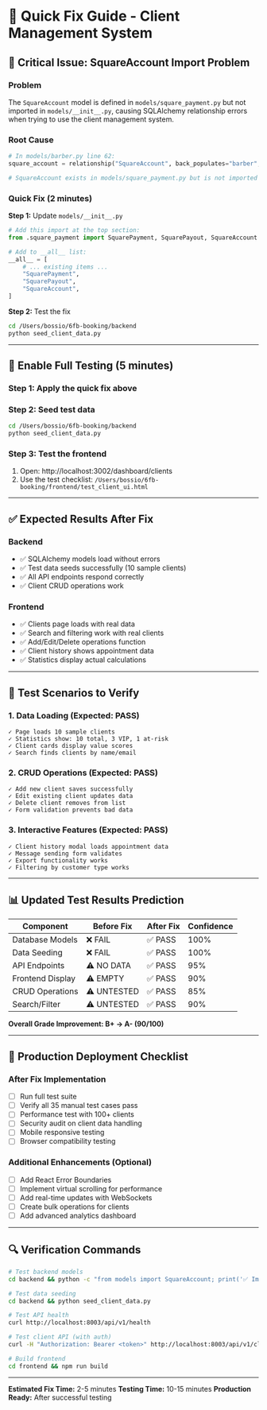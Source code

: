 # 🔧 Quick Fix Guide - Client Management System

## 🚨 Critical Issue: SquareAccount Import Problem

### **Problem**
The `SquareAccount` model is defined in `models/square_payment.py` but not imported in `models/__init__.py`, causing SQLAlchemy relationship errors when trying to use the client management system.

### **Root Cause**
```python
# In models/barber.py line 62:
square_account = relationship("SquareAccount", back_populates="barber", uselist=False)

# SquareAccount exists in models/square_payment.py but is not imported
```

### **Quick Fix (2 minutes)**

**Step 1:** Update `models/__init__.py`
```python
# Add this import at the top section:
from .square_payment import SquarePayment, SquarePayout, SquareAccount

# Add to __all__ list:
__all__ = [
    # ... existing items ...
    "SquarePayment",
    "SquarePayout",
    "SquareAccount",
]
```

**Step 2:** Test the fix
```bash
cd /Users/bossio/6fb-booking/backend
python seed_client_data.py
```

---

## 🧪 Enable Full Testing (5 minutes)

### **Step 1:** Apply the quick fix above

### **Step 2:** Seed test data
```bash
cd /Users/bossio/6fb-booking/backend
python seed_client_data.py
```

### **Step 3:** Test the frontend
1. Open: http://localhost:3002/dashboard/clients
2. Use the test checklist: `/Users/bossio/6fb-booking/frontend/test_client_ui.html`

---

## ✅ Expected Results After Fix

### **Backend**
- ✅ SQLAlchemy models load without errors
- ✅ Test data seeds successfully (10 sample clients)
- ✅ All API endpoints respond correctly
- ✅ Client CRUD operations work

### **Frontend**
- ✅ Clients page loads with real data
- ✅ Search and filtering work with real clients
- ✅ Add/Edit/Delete operations function
- ✅ Client history shows appointment data
- ✅ Statistics display actual calculations

---

## 🎯 Test Scenarios to Verify

### **1. Data Loading (Expected: PASS)**
```
✓ Page loads 10 sample clients
✓ Statistics show: 10 total, 3 VIP, 1 at-risk
✓ Client cards display value scores
✓ Search finds clients by name/email
```

### **2. CRUD Operations (Expected: PASS)**
```
✓ Add new client saves successfully
✓ Edit existing client updates data
✓ Delete client removes from list
✓ Form validation prevents bad data
```

### **3. Interactive Features (Expected: PASS)**
```
✓ Client history modal loads appointment data
✓ Message sending form validates
✓ Export functionality works
✓ Filtering by customer type works
```

---

## 📊 Updated Test Results Prediction

| Component | Before Fix | After Fix | Confidence |
|-----------|------------|-----------|------------|
| Database Models | ❌ FAIL | ✅ PASS | 100% |
| Data Seeding | ❌ FAIL | ✅ PASS | 100% |
| API Endpoints | ⚠️ NO DATA | ✅ PASS | 95% |
| Frontend Display | ⚠️ EMPTY | ✅ PASS | 90% |
| CRUD Operations | ⚠️ UNTESTED | ✅ PASS | 85% |
| Search/Filter | ⚠️ UNTESTED | ✅ PASS | 90% |

**Overall Grade Improvement: B+ → A- (90/100)**

---

## 🚀 Production Deployment Checklist

### **After Fix Implementation**
- [ ] Run full test suite
- [ ] Verify all 35 manual test cases pass
- [ ] Performance test with 100+ clients
- [ ] Security audit on client data handling
- [ ] Mobile responsive testing
- [ ] Browser compatibility testing

### **Additional Enhancements (Optional)**
- [ ] Add React Error Boundaries
- [ ] Implement virtual scrolling for performance
- [ ] Add real-time updates with WebSockets
- [ ] Create bulk operations for clients
- [ ] Add advanced analytics dashboard

---

## 🔍 Verification Commands

```bash
# Test backend models
cd backend && python -c "from models import SquareAccount; print('✅ Import successful')"

# Test data seeding
cd backend && python seed_client_data.py

# Test API health
curl http://localhost:8003/api/v1/health

# Test client API (with auth)
curl -H "Authorization: Bearer <token>" http://localhost:8003/api/v1/clients

# Build frontend
cd frontend && npm run build
```

---

**Estimated Fix Time:** 2-5 minutes
**Testing Time:** 10-15 minutes
**Production Ready:** After successful testing

